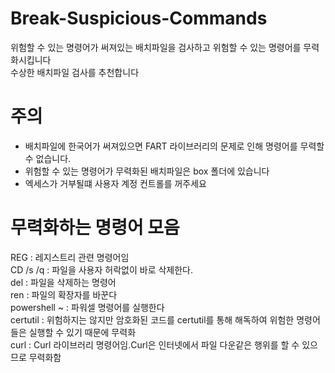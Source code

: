 # Break-Suspicious-Commands
위험할 수 있는 명령어가 써져있는 배치파일을 검사하고 위험할 수 있는 명령어를 무력화시킵니다  
수상한 배치파일 검사를 추천합니다

# 주의
+ 배치파일에 한국어가 써져있으면 FART 라이브러리의 문제로 인해 명령어를 무력할 수 없습니다.
+ 위험할 수 있는 명령어가 무력화된 배치파일은 box 폴더에 있습니다
+ 엑세스가 거부될떄 사용자 계정 컨트롤를 꺼주세요

# 무력화하는 명령어 모음
REG : 레지스트리 관련 명령어임  
CD /s /q : 파일을 사용자 허락없이 바로 삭제한다.  
del : 파일을 삭제하는 명령어  
ren : 파일의 확장자를 바꾼다  
powershell ~ : 파워셀 명령어를 실행한다  
certutil : 위험하지는 않지만 암호화된 코드를 certutil를 통해 해독하여 위험한 명령어들은 실행할 수 있기 때문에 무력화  
curl : Curl 라이브러리 명령어임.Curl은 인터넷에서 파일 다운같은 행위를 할 수 있으므로 무력화함
